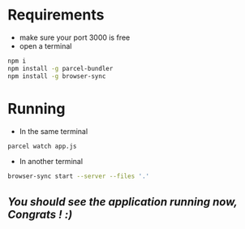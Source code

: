 # Requirements
- make sure your port 3000 is free
- open a terminal

```sh
npm i
npm install -g parcel-bundler
npm install -g browser-sync
```

# Running
- In the same terminal

```sh
parcel watch app.js
```

- In another terminal
```sh
browser-sync start --server --files '.'
```

## _You should see the application running now, Congrats ! :)_


